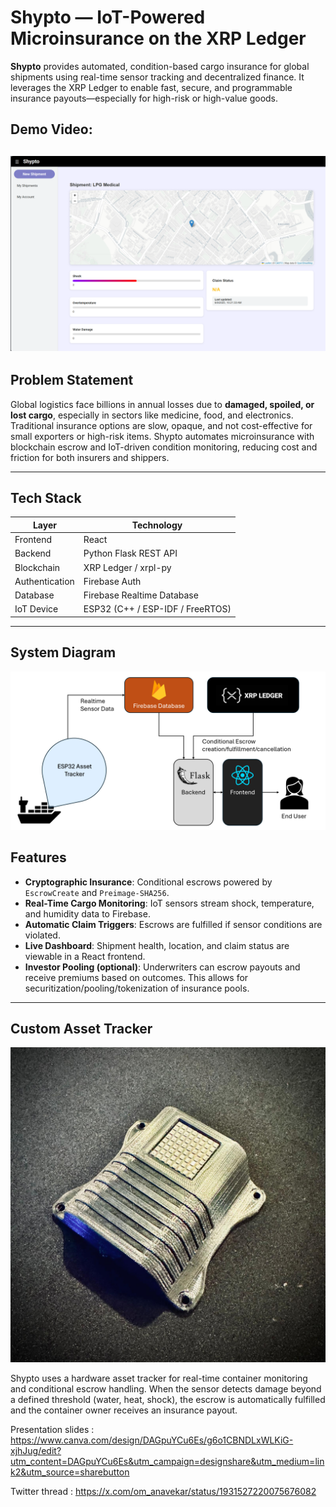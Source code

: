 # Shypto — IoT-Powered Microinsurance on the XRP Ledger

**Shypto** provides automated, condition-based cargo insurance for global shipments using real-time sensor tracking and decentralized finance. It leverages the XRP Ledger to enable fast, secure, and programmable insurance payouts—especially for high-risk or high-value goods.

## Demo Video:

[![Watch the demo](assets/Shypto_Mockup_2.jpeg.png)](assets/Video_Shypto_Compressed.mp4)
---

## Problem Statement

Global logistics face billions in annual losses due to **damaged, spoiled, or lost cargo**, especially in sectors like medicine, food, and electronics. Traditional insurance options are slow, opaque, and not cost-effective for small exporters or high-risk items. Shypto automates microinsurance with blockchain escrow and IoT-driven condition monitoring, reducing cost and friction for both insurers and shippers.

---

## Tech Stack

| Layer             | Technology                            |
|------------------|----------------------------------------|
| Frontend         | React                   |
| Backend          | Python Flask REST API                  |
| Blockchain       | XRP Ledger / xrpl-py                   |
| Authentication   | Firebase Auth                          |
| Database         | Firebase Realtime Database             |
| IoT Device       | ESP32 (C++ / ESP-IDF / FreeRTOS)        |

---

## System Diagram
![shypto_banner](assets/Shypto_System_Diagram.png)


## Features

- **Cryptographic Insurance**: Conditional escrows powered by `EscrowCreate` and `Preimage-SHA256`.
- **Real-Time Cargo Monitoring**: IoT sensors stream shock, temperature, and humidity data to Firebase.
- **Automatic Claim Triggers**: Escrows are fulfilled if sensor conditions are violated.
- **Live Dashboard**: Shipment health, location, and claim status are viewable in a React frontend.
- **Investor Pooling (optional)**: Underwriters can escrow payouts and receive premiums based on outcomes. This allows for securitization/pooling/tokenization of insurance pools.

---

## Custom Asset Tracker
![shypto_banner](assets/SQT.jpeg)

Shypto uses a hardware asset tracker for real-time container monitoring and conditional escrow handling. When the sensor detects damage beyond a defined threshold (water, heat, shock), the escrow is automatically fulfilled and the container owner receives an insurance payout.

Presentation slides : https://www.canva.com/design/DAGpuYCu6Es/g6o1CBNDLxWLKiG-xjhJug/edit?utm_content=DAGpuYCu6Es&utm_campaign=designshare&utm_medium=link2&utm_source=sharebutton

Twitter thread : https://x.com/om_anavekar/status/1931527220075676082
